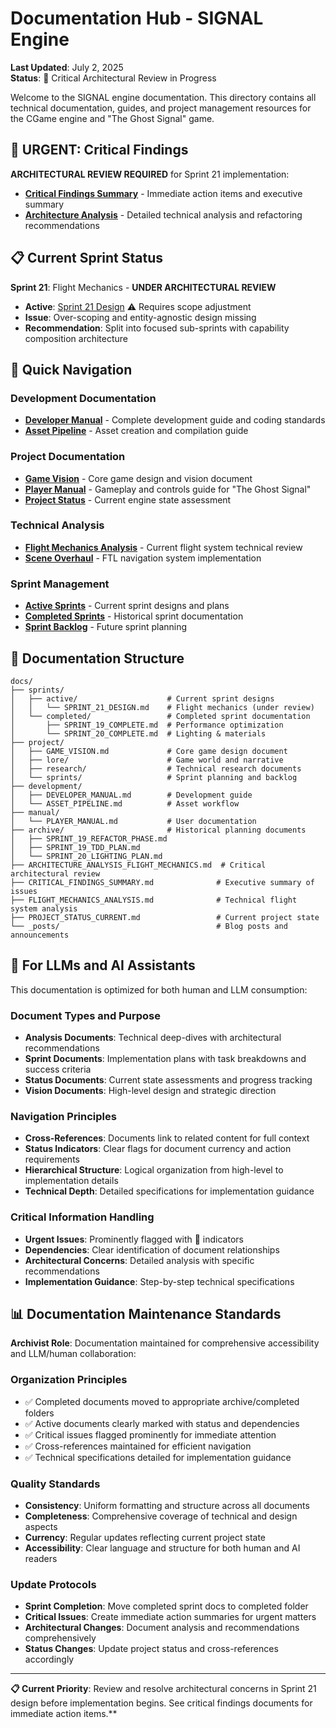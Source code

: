 # Documentation Hub - SIGNAL Engine

**Last Updated**: July 2, 2025  
**Status**: 🚨 Critical Architectural Review in Progress

Welcome to the SIGNAL engine documentation. This directory contains all technical documentation, guides, and project management resources for the CGame engine and "The Ghost Signal" game.

## 🚨 **URGENT: Critical Findings**

**ARCHITECTURAL REVIEW REQUIRED** for Sprint 21 implementation:
- **[Critical Findings Summary](CRITICAL_FINDINGS_SUMMARY.md)** - Immediate action items and executive summary
- **[Architecture Analysis](ARCHITECTURE_ANALYSIS_FLIGHT_MECHANICS.md)** - Detailed technical analysis and refactoring recommendations

## 📋 **Current Sprint Status**

**Sprint 21**: Flight Mechanics - **UNDER ARCHITECTURAL REVIEW**
- **Active**: [Sprint 21 Design](sprints/active/SPRINT_21_DESIGN.md) ⚠️ Requires scope adjustment
- **Issue**: Over-scoping and entity-agnostic design missing
- **Recommendation**: Split into focused sub-sprints with capability composition architecture

## 🔗 **Quick Navigation**

### **Development Documentation**
- **[Developer Manual](development/DEVELOPER_MANUAL.md)** - Complete development guide and coding standards
- **[Asset Pipeline](development/ASSET_PIPELINE.md)** - Asset creation and compilation guide

### **Project Documentation**
- **[Game Vision](project/GAME_VISION.md)** - Core game design and vision document
- **[Player Manual](manual/PLAYER_MANUAL.md)** - Gameplay and controls guide for "The Ghost Signal"
- **[Project Status](PROJECT_STATUS_CURRENT.md)** - Current engine state assessment

### **Technical Analysis**
- **[Flight Mechanics Analysis](FLIGHT_MECHANICS_ANALYSIS.md)** - Current flight system technical review
- **[Scene Overhaul](SCENE_OVERHAUL_COMPLETED.md)** - FTL navigation system implementation

### **Sprint Management**
- **[Active Sprints](sprints/active/)** - Current sprint designs and plans
- **[Completed Sprints](sprints/completed/)** - Historical sprint documentation
- **[Sprint Backlog](project/sprints/backlog/)** - Future sprint planning

## 📁 **Documentation Structure**

```
docs/
├── sprints/
│   ├── active/                    # Current sprint designs
│   │   └── SPRINT_21_DESIGN.md    # Flight mechanics (under review)
│   └── completed/                 # Completed sprint documentation
│       ├── SPRINT_19_COMPLETE.md  # Performance optimization
│       └── SPRINT_20_COMPLETE.md  # Lighting & materials
├── project/
│   ├── GAME_VISION.md             # Core game design document
│   ├── lore/                      # Game world and narrative
│   ├── research/                  # Technical research documents
│   └── sprints/                   # Sprint planning and backlog
├── development/
│   ├── DEVELOPER_MANUAL.md        # Development guide
│   └── ASSET_PIPELINE.md          # Asset workflow
├── manual/
│   └── PLAYER_MANUAL.md           # User documentation
├── archive/                       # Historical planning documents
│   ├── SPRINT_19_REFACTOR_PHASE.md
│   ├── SPRINT_19_TDD_PLAN.md
│   └── SPRINT_20_LIGHTING_PLAN.md
├── ARCHITECTURE_ANALYSIS_FLIGHT_MECHANICS.md  # Critical architectural review
├── CRITICAL_FINDINGS_SUMMARY.md              # Executive summary of issues
├── FLIGHT_MECHANICS_ANALYSIS.md              # Technical flight system analysis
├── PROJECT_STATUS_CURRENT.md                 # Current project state
└── _posts/                                   # Blog posts and announcements
```

## 🎯 **For LLMs and AI Assistants**

This documentation is optimized for both human and LLM consumption:

### **Document Types and Purpose**
- **Analysis Documents**: Technical deep-dives with architectural recommendations
- **Sprint Documents**: Implementation plans with task breakdowns and success criteria
- **Status Documents**: Current state assessments and progress tracking
- **Vision Documents**: High-level design and strategic direction

### **Navigation Principles**
- **Cross-References**: Documents link to related content for full context
- **Status Indicators**: Clear flags for document currency and action requirements
- **Hierarchical Structure**: Logical organization from high-level to implementation details
- **Technical Depth**: Detailed specifications for implementation guidance

### **Critical Information Handling**
- **Urgent Issues**: Prominently flagged with 🚨 indicators
- **Dependencies**: Clear identification of document relationships
- **Architectural Concerns**: Detailed analysis with specific recommendations
- **Implementation Guidance**: Step-by-step technical specifications

## 📊 **Documentation Maintenance Standards**

**Archivist Role**: Documentation maintained for comprehensive accessibility and LLM/human collaboration:

### **Organization Principles**
- ✅ Completed documents moved to appropriate archive/completed folders
- ✅ Active documents clearly marked with status and dependencies  
- ✅ Critical issues flagged prominently for immediate attention
- ✅ Cross-references maintained for efficient navigation
- ✅ Technical specifications detailed for implementation guidance

### **Quality Standards**
- **Consistency**: Uniform formatting and structure across all documents
- **Completeness**: Comprehensive coverage of technical and design aspects
- **Currency**: Regular updates reflecting current project state
- **Accessibility**: Clear language and structure for both human and AI readers

### **Update Protocols**
- **Sprint Completion**: Move completed sprint docs to completed folder
- **Critical Issues**: Create immediate action summaries for urgent matters
- **Architectural Changes**: Document analysis and recommendations comprehensively
- **Status Changes**: Update project status and cross-references accordingly

---

**📋 Current Priority**: Review and resolve architectural concerns in Sprint 21 design before implementation begins. See critical findings documents for immediate action items.**
